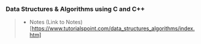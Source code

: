 ### Data Structures & Algorithms using C and C++

> - Notes (Link to Notes)[https://www.tutorialspoint.com/data_structures_algorithms/index.htm]
